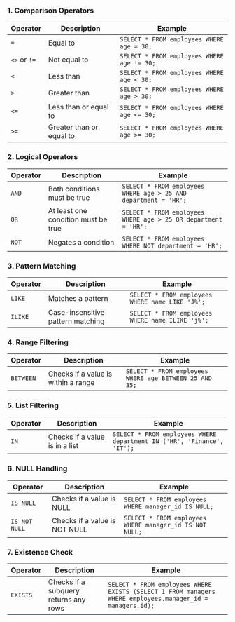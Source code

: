 

### 1. **Comparison Operators**

|Operator|Description|Example|
|---|---|---|
|`=`|Equal to|`SELECT * FROM employees WHERE age = 30;`|
|`<>` or `!=`|Not equal to|`SELECT * FROM employees WHERE age != 30;`|
|`<`|Less than|`SELECT * FROM employees WHERE age < 30;`|
|`>`|Greater than|`SELECT * FROM employees WHERE age > 30;`|
|`<=`|Less than or equal to|`SELECT * FROM employees WHERE age <= 30;`|
|`>=`|Greater than or equal to|`SELECT * FROM employees WHERE age >= 30;`|

### 2. **Logical Operators**

|Operator|Description|Example|
|---|---|---|
|`AND`|Both conditions must be true|`SELECT * FROM employees WHERE age > 25 AND department = 'HR';`|
|`OR`|At least one condition must be true|`SELECT * FROM employees WHERE age > 25 OR department = 'HR';`|
|`NOT`|Negates a condition|`SELECT * FROM employees WHERE NOT department = 'HR';`|

### 3. **Pattern Matching**

|Operator|Description|Example|
|---|---|---|
|`LIKE`|Matches a pattern|`SELECT * FROM employees WHERE name LIKE 'J%';`|
|`ILIKE`|Case-insensitive pattern matching|`SELECT * FROM employees WHERE name ILIKE 'j%';`|

### 4. **Range Filtering**

|Operator|Description|Example|
|---|---|---|
|`BETWEEN`|Checks if a value is within a range|`SELECT * FROM employees WHERE age BETWEEN 25 AND 35;`|

### 5. **List Filtering**

|Operator|Description|Example|
|---|---|---|
|`IN`|Checks if a value is in a list|`SELECT * FROM employees WHERE department IN ('HR', 'Finance', 'IT');`|

### 6. **NULL Handling**

|Operator|Description|Example|
|---|---|---|
|`IS NULL`|Checks if a value is NULL|`SELECT * FROM employees WHERE manager_id IS NULL;`|
|`IS NOT NULL`|Checks if a value is NOT NULL|`SELECT * FROM employees WHERE manager_id IS NOT NULL;`|

### 7. **Existence Check**

|Operator|Description|Example|
|---|---|---|
|`EXISTS`|Checks if a subquery returns any rows|`SELECT * FROM employees WHERE EXISTS (SELECT 1 FROM managers WHERE employees.manager_id = managers.id);`|

